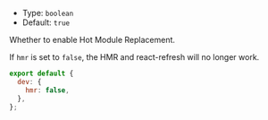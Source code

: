 - Type: `boolean`
- Default: `true`

Whether to enable Hot Module Replacement.

If `hmr` is set to `false`, the HMR and react-refresh will no longer work.

```js
export default {
  dev: {
    hmr: false,
  },
};
```
